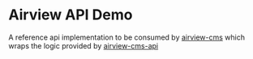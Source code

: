 # Airview API Demo

A reference api implementation to be consumed by [airview-cms](/packages/airview-cms/) which wraps the logic provided by [airview-cms-api](/packages/airview-cms-api)
